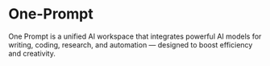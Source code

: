 # One-Prompt
One Prompt is a unified AI workspace that integrates powerful AI models for writing, coding, research, and automation — designed to boost efficiency and creativity.
